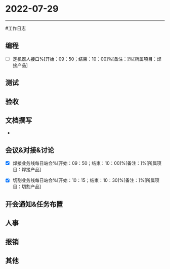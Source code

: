 # 2022-07-29 

---

#工作日志

## 编程
- [ ] 定机器人接口%[开始：09：50；结束：10：00]%[备注：]%[所属项目：焊接产品]


## 测试



## 验收 



## 文档撰写 
-


## 会议&对接&讨论
- [x] 焊接业务线每日站会%[开始：09：50；结束：10：00]%[备注：]%[所属项目：焊接产品]
- [x] 切割业务线每日站会%[开始：10：15；结束：10：30]%[备注：]%[所属项目：切割产品]


## 开会通知&任务布置



## 人事



## 报销



## 其他



